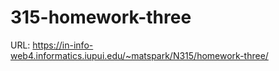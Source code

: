 # 315-homework-three
URL: https://in-info-web4.informatics.iupui.edu/~matspark/N315/homework-three/
